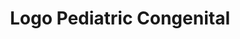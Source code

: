 ---
title: Logo Pediatric Congenital
isPublic_b: true
published: true

file:
  src: /assets/site/images/logo-pediatric-congenital.png
  type: image/png
alt_txt: 'Logo Pediatric Congenital'

---